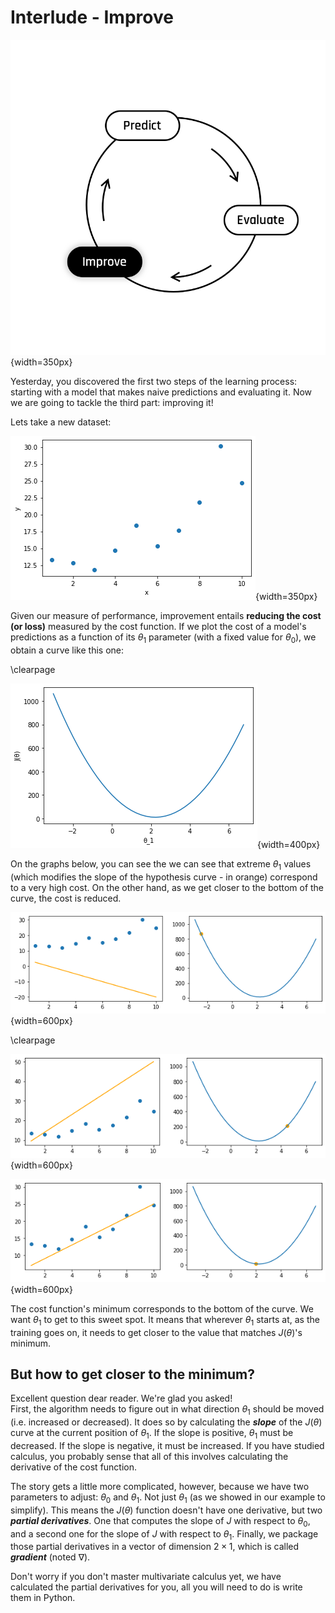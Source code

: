 # Interlude - Improve

![The Learning Cycle - Improve](../assets/Improve.png){width=350px}  

Yesterday, you discovered the first two steps of the learning process: starting with a model that makes naive predictions and evaluating it. Now we are going to tackle the third part: improving it!  

Lets take a new dataset:  

![Scatter plot of a given dataset](../assets/ex03_interlude_plot.png){width=350px} 

Given our measure of performance, improvement entails **reducing the cost (or loss)** measured by the cost function. If we plot the cost of a model's predictions as a function of its $\theta_1$ parameter (with a fixed value for $\theta_0$), we obtain a curve like this one: 

\clearpage

![Cost function given theta_1](../assets/ex03_interlude_cost.png){width=400px} 

On the graphs below, you can see the we can see that extreme $\theta_1$ values (which modifies the slope of the hypothesis curve - in orange) correspond to a very high cost. On the other hand, as we get closer to the bottom of the curve, the cost is reduced.  

![A quite bad model](../assets/ex03_cost_1.png){width=600px} 

\clearpage

![A better (but still bad) model](../assets/ex03_cost_2.png){width=600px} 

![A good model](../assets/ex03_cost_3.png){width=600px} 


The cost function's minimum corresponds to the bottom of the curve. We want $\theta_1$ to get to this sweet spot. It means that wherever $\theta_1$ starts at, as the training goes on, it needs to get closer to the value that matches $J(\theta)$'s minimum.

## But how to get closer to the minimum?

Excellent question dear reader. We're glad you asked!  
First, the algorithm needs to figure out in what direction $\theta_1$ should be moved (i.e. increased or decreased). It does so by calculating the __*slope*__ of the $J(\theta)$ curve at the current position of $\theta_1$. If the slope is positive, $\theta_1$ must be decreased. If the slope is negative, it must be increased. If you have studied calculus, you probably sense that all of this involves calculating the derivative of the cost function.

The story gets a little more complicated, however, because we have two parameters to adjust: $\theta_0$ and $\theta_1$. Not just $\theta_1$ (as we showed in our example to simplify). This means the $J(\theta)$ function doesn't have one derivative, but two __*partial derivatives*__. One that computes the slope of $J$ with respect to $\theta_0$, and a second one for the slope of $J$ with respect to $\theta_1$. Finally, we package those partial derivatives in a vector of dimension $2 \times 1$, which is called __*gradient*__ (noted $\nabla$).  

Don't worry if you don't master multivariate calculus yet, we have calculated the partial derivatives for you, all you will need to do is write them in Python.  

